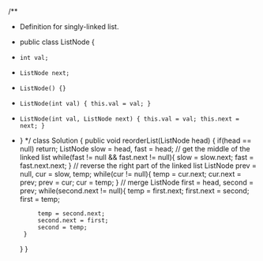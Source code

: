 /**
 * Definition for singly-linked list.
 * public class ListNode {
 *     int val;
 *     ListNode next;
 *     ListNode() {}
 *     ListNode(int val) { this.val = val; }
 *     ListNode(int val, ListNode next) { this.val = val; this.next = next; }
 * }
 */
class Solution {
    public void reorderList(ListNode head) {
        if(head == null) return;
        ListNode slow = head, fast = head;
        // get the middle of the linked list
        while(fast != null && fast.next != null){
            slow = slow.next;
            fast = fast.next.next;
        }
        // reverse the right part of the linked list
        ListNode prev = null, cur = slow, temp;
        while(cur != null){
            temp = cur.next;
            cur.next = prev;
            prev = cur;
            cur = temp;
        }
        // merge
        ListNode first = head, second = prev;
        while(second.next != null){
            temp = first.next;
            first.next = second;
            first = temp;

            temp = second.next;
            second.next = first;
            second = temp;
        }

    }
}